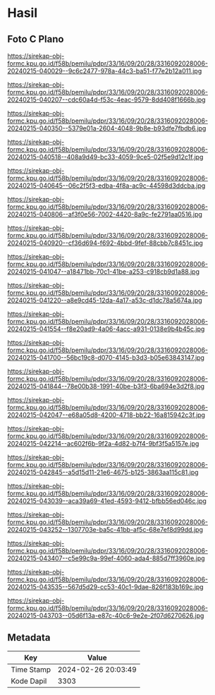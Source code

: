 # Hasil

## Foto C Plano

https://sirekap-obj-formc.kpu.go.id/f58b/pemilu/pdpr/33/16/09/20/28/3316092028006-20240215-040029--9c6c2477-978a-44c3-ba51-f77e2b12a011.jpg

https://sirekap-obj-formc.kpu.go.id/f58b/pemilu/pdpr/33/16/09/20/28/3316092028006-20240215-040207--cdc60a4d-f53c-4eac-9579-8dd408f1666b.jpg

https://sirekap-obj-formc.kpu.go.id/f58b/pemilu/pdpr/33/16/09/20/28/3316092028006-20240215-040350--5379e01a-2604-4048-9b8e-b93dfe7fbdb6.jpg

https://sirekap-obj-formc.kpu.go.id/f58b/pemilu/pdpr/33/16/09/20/28/3316092028006-20240215-040518--408a9d49-bc33-4059-9ce5-02f5e9d12c1f.jpg

https://sirekap-obj-formc.kpu.go.id/f58b/pemilu/pdpr/33/16/09/20/28/3316092028006-20240215-040645--06c2f5f3-edba-4f8a-ac9c-44598d3ddcba.jpg

https://sirekap-obj-formc.kpu.go.id/f58b/pemilu/pdpr/33/16/09/20/28/3316092028006-20240215-040806--af3f0e56-7002-4420-8a9c-fe2791aa0516.jpg

https://sirekap-obj-formc.kpu.go.id/f58b/pemilu/pdpr/33/16/09/20/28/3316092028006-20240215-040920--cf36d694-f692-4bbd-9fef-88cbb7c8451c.jpg

https://sirekap-obj-formc.kpu.go.id/f58b/pemilu/pdpr/33/16/09/20/28/3316092028006-20240215-041047--a18471bb-70c1-41be-a253-c918cb9d1a88.jpg

https://sirekap-obj-formc.kpu.go.id/f58b/pemilu/pdpr/33/16/09/20/28/3316092028006-20240215-041220--a8e9cd45-12da-4a17-a53c-d1dc78a5674a.jpg

https://sirekap-obj-formc.kpu.go.id/f58b/pemilu/pdpr/33/16/09/20/28/3316092028006-20240215-041554--f8e20ad9-4a06-4acc-a931-0138e9b4b45c.jpg

https://sirekap-obj-formc.kpu.go.id/f58b/pemilu/pdpr/33/16/09/20/28/3316092028006-20240215-041700--56bc19c8-d070-4145-b3d3-b05e63843147.jpg

https://sirekap-obj-formc.kpu.go.id/f58b/pemilu/pdpr/33/16/09/20/28/3316092028006-20240215-041844--78e00b38-1991-40be-b3f3-6ba694e3d2f8.jpg

https://sirekap-obj-formc.kpu.go.id/f58b/pemilu/pdpr/33/16/09/20/28/3316092028006-20240215-042047--e68a05d8-4200-4718-bb22-16a815942c3f.jpg

https://sirekap-obj-formc.kpu.go.id/f58b/pemilu/pdpr/33/16/09/20/28/3316092028006-20240215-042214--ac602f6b-9f2a-4d82-b7f4-9bf3f5a5157e.jpg

https://sirekap-obj-formc.kpu.go.id/f58b/pemilu/pdpr/33/16/09/20/28/3316092028006-20240215-042845--a5d15d11-21e6-4675-b125-3863aa115c81.jpg

https://sirekap-obj-formc.kpu.go.id/f58b/pemilu/pdpr/33/16/09/20/28/3316092028006-20240215-043039--aca39a69-41ed-4593-9412-bfbb56ed046c.jpg

https://sirekap-obj-formc.kpu.go.id/f58b/pemilu/pdpr/33/16/09/20/28/3316092028006-20240215-043252--1307703e-ba5c-41bb-af5c-68e7ef8d99dd.jpg

https://sirekap-obj-formc.kpu.go.id/f58b/pemilu/pdpr/33/16/09/20/28/3316092028006-20240215-043407--c5e99c9a-99ef-4060-ada4-885d7ff3960e.jpg

https://sirekap-obj-formc.kpu.go.id/f58b/pemilu/pdpr/33/16/09/20/28/3316092028006-20240215-043535--567d5d29-cc53-40c1-9dae-826f183b169c.jpg

https://sirekap-obj-formc.kpu.go.id/f58b/pemilu/pdpr/33/16/09/20/28/3316092028006-20240215-043703--05d6f13a-e87c-40c6-9e2e-2f07d6270626.jpg


## Metadata

| Key        | Value               |
| ---------- | ------------------- |
| Time Stamp | 2024-02-26 20:03:49 |
| Kode Dapil | 3303                |



